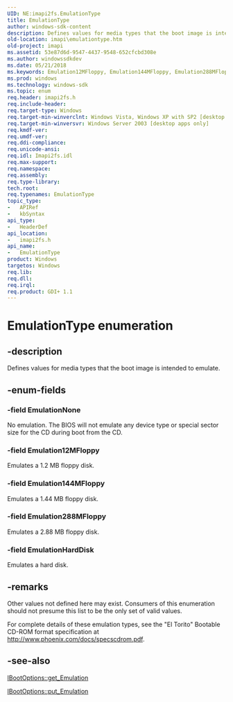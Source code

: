 ```yaml
---
UID: NE:imapi2fs.EmulationType
title: EmulationType
author: windows-sdk-content
description: Defines values for media types that the boot image is intended to emulate.
old-location: imapi\emulationtype.htm
old-project: imapi
ms.assetid: 53e87d6d-9547-4437-9548-652cfcbd308e
ms.author: windowssdkdev
ms.date: 05/21/2018
ms.keywords: Emulation12MFloppy, Emulation144MFloppy, Emulation288MFloppy, EmulationHardDisk, EmulationNone, EmulationType, EmulationType enumeration [IMAPI], imapi.emulationtype, imapi2fs/Emulation12MFloppy, imapi2fs/Emulation144MFloppy, imapi2fs/Emulation288MFloppy, imapi2fs/EmulationHardDisk, imapi2fs/EmulationNone, imapi2fs/EmulationType
ms.prod: windows
ms.technology: windows-sdk
ms.topic: enum
req.header: imapi2fs.h
req.include-header: 
req.target-type: Windows
req.target-min-winverclnt: Windows Vista, Windows XP with SP2 [desktop apps only]
req.target-min-winversvr: Windows Server 2003 [desktop apps only]
req.kmdf-ver: 
req.umdf-ver: 
req.ddi-compliance: 
req.unicode-ansi: 
req.idl: Imapi2fs.idl
req.max-support: 
req.namespace: 
req.assembly: 
req.type-library: 
tech.root: 
req.typenames: EmulationType
topic_type:
-	APIRef
-	kbSyntax
api_type:
-	HeaderDef
api_location:
-	imapi2fs.h
api_name:
-	EmulationType
product: Windows
targetos: Windows
req.lib: 
req.dll: 
req.irql: 
req.product: GDI+ 1.1
---
```


# EmulationType enumeration


## -description


Defines values for media types that the boot image is intended to emulate.


## -enum-fields




### -field EmulationNone

No emulation. The BIOS will not emulate any device type or special sector size for the CD during boot from the CD.


### -field Emulation12MFloppy

Emulates a 1.2 MB floppy disk.


### -field Emulation144MFloppy

Emulates a 1.44 MB floppy disk.


### -field Emulation288MFloppy

Emulates a 2.88 MB floppy disk.


### -field EmulationHardDisk

Emulates a hard disk.


## -remarks



Other values not defined here may exist. Consumers of this enumeration should not presume this list to be the only set of valid values.

For complete details of these emulation types, see the "El Torito" Bootable CD-ROM format specification at  <a href="Http://go.microsoft.com/fwlink/p/?linkid=84155">http://www.phoenix.com/docs/specscdrom.pdf</a>.




## -see-also




<a href="https://msdn.microsoft.com/ade69c2b-ff25-4993-bf4c-ee372e3cc1b0">IBootOptions::get_Emulation</a>



<a href="https://msdn.microsoft.com/93ed301e-fdea-451c-9ab0-6ea9a7fd45de">IBootOptions::put_Emulation</a>
 

 

